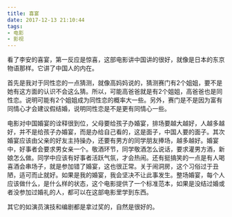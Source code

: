 ```yaml
---
title: 喜宴
date: 2017-12-13 21:10:44
tags:
- 电影
- 影视
---
```


看了李安的喜宴，第一反应是惊喜，这部电影讲中国讲的很好，就像是日本的东京物语那样。它讲了中国人的内在。

首先是我对于同性恋的一点猜测，就像高妈妈说的，猜测赛门有2个姐姐，要不是她有这方面的认识不会这么猜。所以，可能高爸爸就是有2个姐姐，高爸爸也是同性恋。说明可能有2个姐姐成为同性恋的概率大一些。另外，赛门是不是因为富有同情心才会建议假结婚，说明同性恋是不是更有同情心一些。

电影对中国婚宴的诠释很到位，父母要给孩子办婚宴，排场要越大越好，人越多越好，并不是给孩子办婚宴，而是办给自己看的，这是面子，中国人要的面子。其次婚宴应该由父亲的好友主持操办，还要有男方的同学朋友捧场，越多越好。婚宴中，好事者会要求男女亲一个。敬酒环节，同学敬酒怎么说话，要求灌男方酒，新娘怎么做。同学中应该有好事者活跃气氛，才会热闹。还有挺搞笑的一点是有人喝喜酒会串场子，就是参加错了婚宴，这也很正常。关于闹洞房，这个习俗过于丑陋，适可而止就好。如果是我的婚宴，我会坚决不让此事发生。整场婚宴，每个人应该做什么，是什么样的状态，这个电影提供了一个标准范本，如果是没结过婚或者没参加过婚礼的人，都可以在这部电影里学到东西。

其它的如演员演技和编剧都是拿过奖的，自然是很好的。
